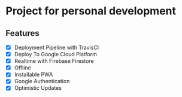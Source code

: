 # Project for personal development

## Features
- [x] Deployment Pipeline with TravisCI
- [x] Deploy To Google Cloud Platform
- [x] Realtime with Firebase Firestore
- [x] Offline
- [x] Installable PWA
- [x] Google Authentication
- [x] Optimistic Updates